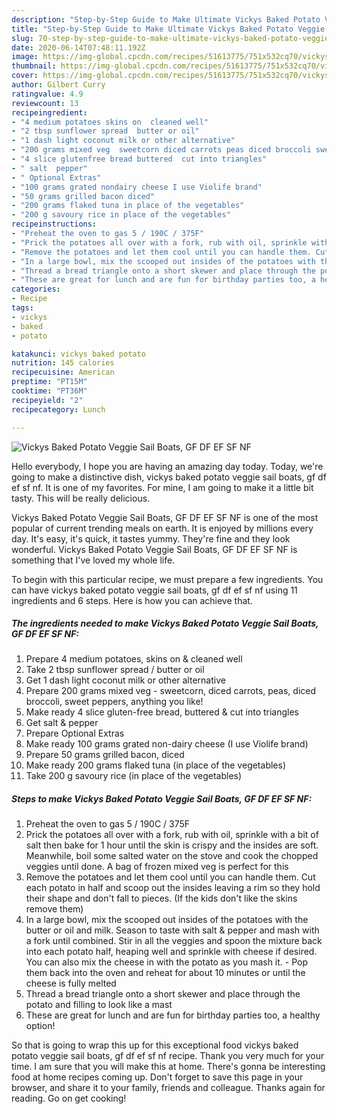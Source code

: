 ```yaml
---
description: "Step-by-Step Guide to Make Ultimate Vickys Baked Potato Veggie Sail Boats, GF DF EF SF NF"
title: "Step-by-Step Guide to Make Ultimate Vickys Baked Potato Veggie Sail Boats, GF DF EF SF NF"
slug: 70-step-by-step-guide-to-make-ultimate-vickys-baked-potato-veggie-sail-boats-gf-df-ef-sf-nf
date: 2020-06-14T07:48:11.192Z
image: https://img-global.cpcdn.com/recipes/51613775/751x532cq70/vickys-baked-potato-veggie-sail-boats-gf-df-ef-sf-nf-recipe-main-photo.jpg
thumbnail: https://img-global.cpcdn.com/recipes/51613775/751x532cq70/vickys-baked-potato-veggie-sail-boats-gf-df-ef-sf-nf-recipe-main-photo.jpg
cover: https://img-global.cpcdn.com/recipes/51613775/751x532cq70/vickys-baked-potato-veggie-sail-boats-gf-df-ef-sf-nf-recipe-main-photo.jpg
author: Gilbert Curry
ratingvalue: 4.9
reviewcount: 13
recipeingredient:
- "4 medium potatoes skins on  cleaned well"
- "2 tbsp sunflower spread  butter or oil"
- "1 dash light coconut milk or other alternative"
- "200 grams mixed veg  sweetcorn diced carrots peas diced broccoli sweet peppers anything you like"
- "4 slice glutenfree bread buttered  cut into triangles"
- " salt  pepper"
- " Optional Extras"
- "100 grams grated nondairy cheese I use Violife brand"
- "50 grams grilled bacon diced"
- "200 grams flaked tuna in place of the vegetables"
- "200 g savoury rice in place of the vegetables"
recipeinstructions:
- "Preheat the oven to gas 5 / 190C / 375F"
- "Prick the potatoes all over with a fork, rub with oil, sprinkle with a bit of salt then bake for 1 hour until the skin is crispy and the insides are soft. Meanwhile, boil some salted water on the stove and cook the chopped veggies until done. A bag of frozen mixed veg is perfect for this"
- "Remove the potatoes and let them cool until you can handle them. Cut each potato in half and scoop out the insides leaving a rim so they hold their shape and don&#39;t fall to pieces. (If the kids don&#39;t like the skins remove them)"
- "In a large bowl, mix the scooped out insides of the potatoes with the butter or oil and milk. Season to taste with salt &amp; pepper and mash with a fork until combined. Stir in all the veggies and spoon the mixture back into each potato half, heaping well and sprinkle with cheese if desired. You can also mix the cheese in with the potato as you mash it. Pop them back into the oven and reheat for about 10 minutes or until the cheese is fully melted"
- "Thread a bread triangle onto a short skewer and place through the potato and filling to look like a mast"
- "These are great for lunch and are fun for birthday parties too, a healthy option!"
categories:
- Recipe
tags:
- vickys
- baked
- potato

katakunci: vickys baked potato 
nutrition: 145 calories
recipecuisine: American
preptime: "PT15M"
cooktime: "PT36M"
recipeyield: "2"
recipecategory: Lunch

---
```



![Vickys Baked Potato Veggie Sail Boats, GF DF EF SF NF](https://img-global.cpcdn.com/recipes/51613775/751x532cq70/vickys-baked-potato-veggie-sail-boats-gf-df-ef-sf-nf-recipe-main-photo.jpg)

Hello everybody, I hope you are having an amazing day today. Today, we're going to make a distinctive dish, vickys baked potato veggie sail boats, gf df ef sf nf. It is one of my favorites. For mine, I am going to make it a little bit tasty. This will be really delicious.

Vickys Baked Potato Veggie Sail Boats, GF DF EF SF NF is one of the most popular of current trending meals on earth. It is enjoyed by millions every day. It's easy, it's quick, it tastes yummy. They're fine and they look wonderful. Vickys Baked Potato Veggie Sail Boats, GF DF EF SF NF is something that I've loved my whole life.




To begin with this particular recipe, we must prepare a few ingredients. You can have vickys baked potato veggie sail boats, gf df ef sf nf using 11 ingredients and 6 steps. Here is how you can achieve that.

<!--inarticleads1-->

##### The ingredients needed to make Vickys Baked Potato Veggie Sail Boats, GF DF EF SF NF:

1. Prepare 4 medium potatoes, skins on &amp; cleaned well
1. Take 2 tbsp sunflower spread / butter or oil
1. Get 1 dash light coconut milk or other alternative
1. Prepare 200 grams mixed veg - sweetcorn, diced carrots, peas, diced broccoli, sweet peppers, anything you like!
1. Make ready 4 slice gluten-free bread, buttered &amp; cut into triangles
1. Get  salt &amp; pepper
1. Prepare  Optional Extras
1. Make ready 100 grams grated non-dairy cheese (I use Violife brand)
1. Prepare 50 grams grilled bacon, diced
1. Make ready 200 grams flaked tuna (in place of the vegetables)
1. Take 200 g savoury rice (in place of the vegetables)




<!--inarticleads2-->

##### Steps to make Vickys Baked Potato Veggie Sail Boats, GF DF EF SF NF:

1. Preheat the oven to gas 5 / 190C / 375F
1. Prick the potatoes all over with a fork, rub with oil, sprinkle with a bit of salt then bake for 1 hour until the skin is crispy and the insides are soft. Meanwhile, boil some salted water on the stove and cook the chopped veggies until done. A bag of frozen mixed veg is perfect for this
1. Remove the potatoes and let them cool until you can handle them. Cut each potato in half and scoop out the insides leaving a rim so they hold their shape and don&#39;t fall to pieces. (If the kids don&#39;t like the skins remove them)
1. In a large bowl, mix the scooped out insides of the potatoes with the butter or oil and milk. Season to taste with salt &amp; pepper and mash with a fork until combined. Stir in all the veggies and spoon the mixture back into each potato half, heaping well and sprinkle with cheese if desired. You can also mix the cheese in with the potato as you mash it. - Pop them back into the oven and reheat for about 10 minutes or until the cheese is fully melted
1. Thread a bread triangle onto a short skewer and place through the potato and filling to look like a mast
1. These are great for lunch and are fun for birthday parties too, a healthy option!




So that is going to wrap this up for this exceptional food vickys baked potato veggie sail boats, gf df ef sf nf recipe. Thank you very much for your time. I am sure that you will make this at home. There's gonna be interesting food at home recipes coming up. Don't forget to save this page in your browser, and share it to your family, friends and colleague. Thanks again for reading. Go on get cooking!
